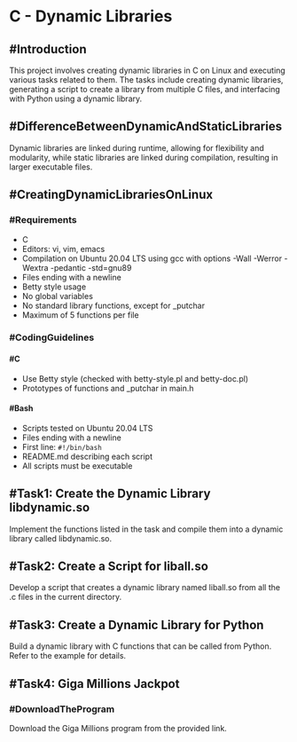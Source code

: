 # C - Dynamic Libraries

## #Introduction
This project involves creating dynamic libraries in C on Linux and executing various tasks related to them. The tasks include creating dynamic libraries, generating a script to create a library from multiple C files, and interfacing with Python using a dynamic library.

## #DifferenceBetweenDynamicAndStaticLibraries
Dynamic libraries are linked during runtime, allowing for flexibility and modularity, while static libraries are linked during compilation, resulting in larger executable files.

## #CreatingDynamicLibrariesOnLinux
### #Requirements
- C
- Editors: vi, vim, emacs
- Compilation on Ubuntu 20.04 LTS using gcc with options -Wall -Werror -Wextra -pedantic -std=gnu89
- Files ending with a newline
- Betty style usage
- No global variables
- No standard library functions, except for _putchar
- Maximum of 5 functions per file

### #CodingGuidelines
#### #C
- Use Betty style (checked with betty-style.pl and betty-doc.pl)
- Prototypes of functions and _putchar in main.h

#### #Bash
- Scripts tested on Ubuntu 20.04 LTS
- Files ending with a newline
- First line: `#!/bin/bash`
- README.md describing each script
- All scripts must be executable

## #Task1: Create the Dynamic Library libdynamic.so
Implement the functions listed in the task and compile them into a dynamic library called libdynamic.so.

## #Task2: Create a Script for liball.so
Develop a script that creates a dynamic library named liball.so from all the .c files in the current directory.

## #Task3: Create a Dynamic Library for Python
Build a dynamic library with C functions that can be called from Python. Refer to the example for details.

## #Task4: Giga Millions Jackpot
### #DownloadTheProgram
Download the Giga Millions program from the provided link.
